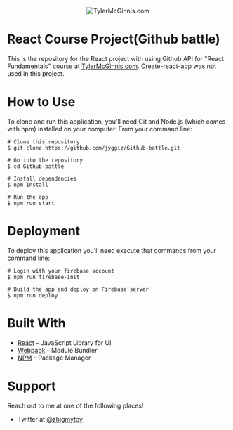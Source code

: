 <p align="center">
<img src="https://camo.githubusercontent.com/81d6ae53ab31b0ff2caaf344f04f3f324c295b70/68747470733a2f2f74796c65726d6367696e6e69732e636f6d2f74796c65726d6367696e6e69735f676c61737365732d3330302e706e67" alt="TylerMcGinnis.com">
</p>

# React Course Project(Github battle)

This is the repository for the React project with using Github API for "React Fundamentals" course at [TylerMcGinnis.com](https://tylermcginnis.com/). 
Create-react-app was not used in this project.

# How to Use

To clone and run this application, you'll need Git and Node.js (which comes with npm) installed on your computer. From your command line:

```
# Clone this repository
$ git clone https://github.com/jyggiz/Github-battle.git

# Go into the repository
$ cd Github-battle

# Install dependencies
$ npm install

# Run the app
$ npm run start

```

# Deployment
To deploy this application you'll need execute that commands from your command line:

```
# Login with your firebase account
$ npm run firebase-init

# Build the app and deploy on Firebase server
$ npm run deploy

```

# Built With
* [React](https://reactjs.org/) - JavaScript Library for UI
* [Webpack](https://webpack.js.org/) - Module Bundler
* [NPM](https://www.npmjs.com/) - Package Manager

# Support
Reach out to me at one of the following places!
* Twitter at [@zhigmytov](https://twitter.com/zhigmytov)


